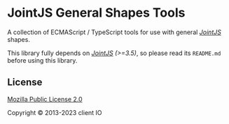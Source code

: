 # JointJS General Shapes Tools

A collection of ECMAScript / TypeScript tools for use with general *[JointJS](https://www.jointjs.com/)* shapes.

This library fully depends on *[JointJS](https://github.com/clientio/joint) (>=3.5)*, so please read its `README.md` before using this library.

## License

[Mozilla Public License 2.0](https://www.mozilla.org/en-US/MPL/2.0/)

Copyright © 2013-2023 client IO
